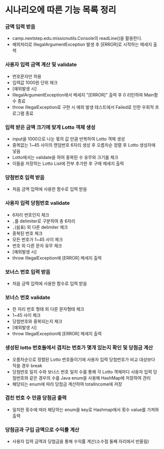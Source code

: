 # 시나리오에 따른 기능 목록 정리

### 금액 입력 받음
- camp.nextstep.edu.missionutils.Console의 readLine()을 활용한다.
- 예외처리로 IllegalArgumentException 발생 후 [ERROR]로 시작하는 메세지 출력

### 사용자 입력 금액 계산 및 validate
- 번호문자만 허용
- 입력값 1000원 단위 체크
- [예외발생 시]
- IllegalArgumentException에서 메세지 "[ERROR]" 출력 후 0 리턴하여 Main함수 종료 
- throw IllegalException로 구현 시 예외 발생 테스트에서 Failed로 인한 우회적 프로그램 종료 

###  입력 받은 금액 크기에 맞게 Lotto 객체 생성
- input을 1000으로 나눈 몫의 값 만큼 반복하여 Lotto 객체 생성
- 중복없는 1~45 사이의 랜덤번호 6자리 생성 후 오름차순 정렬 후 Lotto 생성자에 넣음
- Lotto에서는 validate을 하여 중복된 수 유무와 크기를 체크
- 이들을 저장하는 Lotto List에 전부 추가한 후 구매 메세지 출력

###  당첨번호 입력 받음
- 처음 금액 입력에 사용한 함수로 입력 받음

### 사용자 입력 당첨번호 validate
- 6자리 번호인지 체크
- `,`를 delimiter로 구분하여 총 6자리
- `,`(쉼표) 외 다른 delimiter 체크
- 중복된 번호 체크
- 모든 번호가 1~45 사이 체크
- 번호 외 다른 문자 유무 체크
- [예외발생 시]
- throw IllegalException에 [ERROR] 메세지 출력

### 보너스 번호 입력 받음
- 처음 금액 입력에 사용한 함수로 입력 받음

### 보너스 번호 validate
- 한 자리 번호 형태 외 다른 문자형태 체크
- 1~45 사이 체크
- 당첨번호와 중복되는지 체크
- [예외발생 시]
- throw IllegalException에 [ERROR] 메세지 출력

### 생성된 lotto 번호들에서 겹치는 번호가 몇개 있는지 확인 및 당첨금 계산
- 오름차순으로 정렬된 Lotto 번호들이기에 사용자 입력 당첨번호가 비교 대상보다 작을 경우 break
- 당첨번호 일치 수와 보너스 번호 일치 수를 통해 각 Lotto 객체마다 사용자 입력 당첨번호와 같은 경우의 수를 Java enum을 사용해 HashMap에 저장하여 관리
- 해당되는 enum에 따라 당첨금 계산하여 totalIncome에 저장 

### 겹친 번호 수 만큼 당첨금 출력
- 일치한 횟수에 따라 해당하는 enum을 key로 Hashmap에서 횟수 value를 가져와 출력

### 당첨금과 구입 금액으로 수익률 계산 
- 사용자 입력 금액과 당첨금을 통해 수익률 계산(소수점 둘째 자리에서 반올림)



